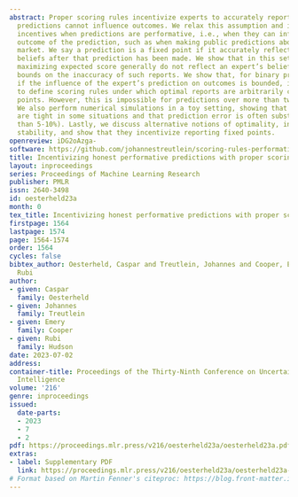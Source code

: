 ```yaml
---
abstract: Proper scoring rules incentivize experts to accurately report beliefs, assuming
  predictions cannot influence outcomes. We relax this assumption and investigate
  incentives when predictions are performative, i.e., when they can influence the
  outcome of the prediction, such as when making public predictions about the stock
  market. We say a prediction is a fixed point if it accurately reflects the expert’s
  beliefs after that prediction has been made. We show that in this setting, reports
  maximizing expected score generally do not reflect an expert’s beliefs, and we give
  bounds on the inaccuracy of such reports. We show that, for binary predictions,
  if the influence of the expert’s prediction on outcomes is bounded, it is possible
  to define scoring rules under which optimal reports are arbitrarily close to fixed
  points. However, this is impossible for predictions over more than two outcomes.
  We also perform numerical simulations in a toy setting, showing that our bounds
  are tight in some situations and that prediction error is often substantial (greater
  than 5-10%). Lastly, we discuss alternative notions of optimality, including performative
  stability, and show that they incentivize reporting fixed points.
openreview: iDG2oAzga-
software: https://github.com/johannestreutlein/scoring-rules-performative
title: Incentivizing honest performative predictions with proper scoring rules
layout: inproceedings
series: Proceedings of Machine Learning Research
publisher: PMLR
issn: 2640-3498
id: oesterheld23a
month: 0
tex_title: Incentivizing honest performative predictions with proper scoring rules
firstpage: 1564
lastpage: 1574
page: 1564-1574
order: 1564
cycles: false
bibtex_author: Oesterheld, Caspar and Treutlein, Johannes and Cooper, Emery and Hudson,
  Rubi
author:
- given: Caspar
  family: Oesterheld
- given: Johannes
  family: Treutlein
- given: Emery
  family: Cooper
- given: Rubi
  family: Hudson
date: 2023-07-02
address:
container-title: Proceedings of the Thirty-Ninth Conference on Uncertainty in Artificial
  Intelligence
volume: '216'
genre: inproceedings
issued:
  date-parts:
  - 2023
  - 7
  - 2
pdf: https://proceedings.mlr.press/v216/oesterheld23a/oesterheld23a.pdf
extras:
- label: Supplementary PDF
  link: https://proceedings.mlr.press/v216/oesterheld23a/oesterheld23a-supp.pdf
# Format based on Martin Fenner's citeproc: https://blog.front-matter.io/posts/citeproc-yaml-for-bibliographies/
---
```

